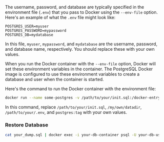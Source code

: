 The username, password, and database are typically specified in the environment file (`.env`) that you pass to Docker using the `--env-file` option. Here's an example of what the `.env` file might look like:

```env
POSTGRES_USER=myuser
POSTGRES_PASSWORD=mypassword
POSTGRES_DB=mydatabase
```

In this file, `myuser`, `mypassword`, and `mydatabase` are the username, password, and database name, respectively. You should replace these with your own values.

When you run the Docker container with the `--env-file` option, Docker will set these environment variables in the container. The PostgreSQL Docker image is configured to use these environment variables to create a database and user when the container is started.

Here's the command to run the Docker container with the environment file:

```bash
docker run --name some-postgres -v /path/to/your/init.sql:/docker-entrypoint-initdb.d/init.sql -v /my/own/datadir:/var/lib/postgresql/data --env-file /path/to/your/.env -p 5432:5432 -d postgres:tag
```

In this command, replace `/path/to/your/init.sql`, `/my/own/datadir`, `/path/to/your/.env`, and `postgres:tag` with your own values.

### Restore Database

```bash
cat your_dump.sql | docker exec -i your-db-container psql -U your-db-user -d your-db-name
```
